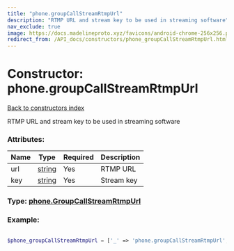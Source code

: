 ```yaml
---
title: "phone.groupCallStreamRtmpUrl"
description: "RTMP URL and stream key to be used in streaming software"
nav_exclude: true
image: https://docs.madelineproto.xyz/favicons/android-chrome-256x256.png
redirect_from: /API_docs/constructors/phone_groupCallStreamRtmpUrl.html
---
```

# Constructor: phone.groupCallStreamRtmpUrl  
[Back to constructors index](/API_docs/constructors/index.html)



RTMP URL and stream key to be used in streaming software

### Attributes:

| Name     |    Type       | Required | Description |
|----------|---------------|----------|-------------|
|url|[string](/API_docs/types/string.html) | Yes|RTMP URL|
|key|[string](/API_docs/types/string.html) | Yes|Stream key|



### Type: [phone.GroupCallStreamRtmpUrl](/API_docs/types/phone.GroupCallStreamRtmpUrl.html)


### Example:

```php

$phone_groupCallStreamRtmpUrl = ['_' => 'phone.groupCallStreamRtmpUrl', 'url' => 'string', 'key' => 'string'];
```  
